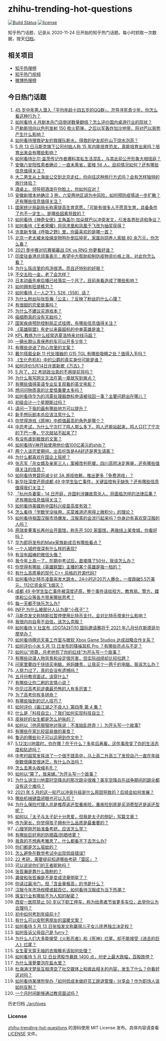 # zhihu-trending-hot-questions

[![Build Status](https://github.com/justjavac/zhihu-trending-hot-questions/workflows/ci/badge.svg?branch=master)](https://github.com/justjavac/zhihu-trending-hot-questions/actions)
[![license](https://img.shields.io/github/license/justjavac/zhihu-trending-hot-questions)](https://github.com/justjavac/zhihu-trending-hot-questions/blob/master/LICENSE)

知乎热门话题，记录从 2020-11-24 日开始的知乎热门话题。每小时抓取一次数据，按天[归档](./archives)。

## 相关项目

- [知乎热搜榜](https://github.com/justjavac/zhihu-trending-top-search)
- [知乎热门视频](https://github.com/justjavac/zhihu-trending-hot-video)
- [微博热搜榜](https://github.com/justjavac/weibo-trending-hot-search)

## 今日热门话题

<!-- BEGIN -->
<!-- 最后更新时间 Fri May 14 2021 12:12:21 GMT+0800 (China Standard Time) -->

1. [45
   岁中年男人潜入「平均年龄十四五岁的QQ群」，开导寻死青少年，你怎么看这种行为？](https://www.zhihu.com/question/458209073)
2. [如何看待 4
   月剧本杀门店倒闭数量翻倍？怎么评价国内桌游行业的现状？](https://www.zhihu.com/question/459180058)
3. [巴勒斯坦向以色列发射 150
   枚火箭弹，之后以军轰炸加沙地带，将对巴以局势产生什么影响？](https://www.zhihu.com/question/458956080)
4. [如何看待搜救驴友的救援队断水，得救的驴友却在山下烧水泡茶？](https://www.zhihu.com/question/459310609)
5. [5 月 13 日马斯克旗下公司创始人称 15
   年内能培育恐龙，真能培育出来吗？培育出来会有哪些影响？](https://www.zhihu.com/question/459235882)
6. [如何看待比尔·盖茨传记作者爆料其私生活混乱，与其此前公开形象大相径庭？](https://www.zhihu.com/question/459168945)
7. [安徽六安阳性患者确诊：一直未离省，密接 56
   人，目前情况如何？还有哪些信息值得关注？](https://www.zhihu.com/question/459216973)
8. [大二男生从上海坐公交到北京走红，你向往这种旅行方式吗？会有怎样独特的旅行体验？](https://www.zhihu.com/question/459203090)
9. [酒桌上，领导把酒泼在你脸上，你如何应对？](https://www.zhihu.com/question/438684200)
10. [安徽新增本地确诊 3
    例，六安两地区调为中风险，如何预防疫情进一步扩散？还有哪些信息值得关注？](https://www.zhihu.com/question/459297033)
11. [国家统计局副局长称需提高生育意愿，「可能有很多人不愿意生育，具备条件了也不一定生」，是哪些因素导致的？](https://www.zhihu.com/question/459227388)
12. [如何看待《神奇女侠》主角盖尔·加朵就巴以冲突发文，引发各界批评和争议？](https://www.zhihu.com/question/459349054)
13. [如何看待《王者荣耀》将凤求凰和凤凰于飞改为抽奖获得？](https://www.zhihu.com/question/459185231)
14. [许嵩新专辑《呼吸之野》里，你最喜欢的是哪一首？](https://www.zhihu.com/question/459313236)
15. [北京一老太被未拴绳宠物狗扑倒后猝死，家属向饲养人索赔 80
    余万元，你怎么看？](https://www.zhihu.com/question/459188941)
16. [2021 季中赛对抗赛揭幕战 DK vs RNG 你更看好谁？](https://www.zhihu.com/question/459201355)
17. [印度驻香港总领事表示：希望中方帮助抑制防疫物资价格上涨，对此你怎么看？](https://www.zhihu.com/question/459219198)
18. [为什么饭店里的鸡汤很清，而且还特别的好喝？](https://www.zhihu.com/question/437783371)
19. [不交五险一金，老了会怎样？](https://www.zhihu.com/question/383748418)
20. [日本动画先审后播已经落实一个月了，目前来看造成了哪些影响？](https://www.zhihu.com/question/459030813)
21. [如何拥有旺盛精力？](https://www.zhihu.com/question/21671881)
22. [如何看待《一人之下》526（558）话？](https://www.zhihu.com/question/459275898)
23. [为什么粉丝叫张哲瀚「公主」？反映了粉丝的什么心理？](https://www.zhihu.com/question/457355329)
24. [有很甜的恋爱故事吗？](https://www.zhihu.com/question/336465537)
25. [为什么不建议买游戏本？](https://www.zhihu.com/question/406822764)
26. [癌细胞真的没有天敌吗？](https://www.zhihu.com/question/443608344)
27. [国家疾病预防控制局正式挂牌，有哪些信息值得关注？](https://www.zhihu.com/question/459166214)
28. [《英雄联盟》有史以来最超标的中单英雄是谁？](https://www.zhihu.com/question/458539582)
29. [KPL 教练为什么经常选夏洛特来对线马超？](https://www.zhihu.com/question/456202014)
30. [一辆长期认真保养的车可以开多少年？](https://www.zhihu.com/question/42018659)
31. [有哪些说进了你心坎里的文案？](https://www.zhihu.com/question/450326199)
32. [戴尔搭载全新 11 代处理器的 G15 TGL
    有哪些吸睛之处？值得入手吗？](https://www.zhihu.com/question/459183151)
33. [《生化危机8》中的公爵的真实身份可能是谁？](https://www.zhihu.com/question/458347017)
34. [如何评价5月14日许嵩新歌《万古》?](https://www.zhihu.com/question/459309903)
35. [5 月了，22 考研政治真的不用提前背吗？](https://www.zhihu.com/question/459197746)
36. [为什么我写网文无法在第一章就写到爽点？](https://www.zhihu.com/question/456638837)
37. [有哪些值得英语专业反复观看的英文电影？](https://www.zhihu.com/question/327827779)
38. [想问问物质真的比爱情重要太多吗？](https://www.zhihu.com/question/458790267)
39. [如何看待华为的鸿蒙处理器商标申请被驳回一事？主要问题出在哪儿？](https://www.zhihu.com/question/459040169)
40. [初级会计一个星期能过吗？](https://www.zhihu.com/question/458361130)
41. [请问一下我的画有哪些地方可以提升？](https://www.zhihu.com/question/455530799)
42. [新手想玩剧本杀应该注意什么？](https://www.zhihu.com/question/457763097)
43. [你觉得游戏《原神》中颜值最高的角色是哪个？](https://www.zhihu.com/question/459265069)
44. [中忍考试，为什么宁次打了鸣人那么多下，鸣人还能站起来，鸣人只打了宁次的下巴一拳，宁次就站不起来了?](https://www.zhihu.com/question/458394330)
45. [有没有虐到极致的文案？](https://www.zhihu.com/question/438549057)
46. [如何看待V神开始使用他价值100亿美元的shib？](https://www.zhihu.com/question/459141863)
47. [两个人谈恋爱期间，出去吃饭是AA好还是男生请客？](https://www.zhihu.com/question/453155566)
48. [为什么都喜欢在国企上班呢？](https://www.zhihu.com/question/435520812)
49. [张志军「杀女婿及亲家三人」案被改判死缓，四川高院决定再审，还有哪些值得关注的信息？](https://www.zhihu.com/question/459168017)
50. [如何看待育碧将减少对 3A 游戏依赖，推出更多「免费游戏」？](https://www.zhihu.com/question/459085211)
51. [新华社深度还原成都 49
    中学生坠亡事件，关键监控有无缺失？还有哪些信息值得我们关注？](https://www.zhihu.com/question/459149724)
52. [「杭州杀妻案」14
    日开庭，许国利涉嫌故意杀人，将面临怎样的法律后果？还有哪些信息值得关注？](https://www.zhihu.com/question/459018152)
53. [如何看待美媒称中国科兴疫苗高度有效？](https://www.zhihu.com/question/459164049)
54. [怎么看待「学数学没啥用，买菜难道还用得上微积分」的理论？](https://www.zhihu.com/question/330028623)
55. [如何看待我国汉服市场爆发，汉服真的会流行起来吗？你身边有喜欢穿汉服的人吗？](https://www.zhihu.com/question/459183624)
56. [原瑞幸董事长再创业开面馆，称先开 500
    家面馆，再做线上美食城，你看好吗？](https://www.zhihu.com/question/459077352)
57. [华为即将发布的Mate家族新成员有哪些看点？](https://www.zhihu.com/question/459213568)
58. [一个人城府很深有什么样的表现?](https://www.zhihu.com/question/30478446)
59. [有没有超棒的微信头像？](https://www.zhihu.com/question/432712007)
60. [我今年上高一了，在期中考试后，直接降了50分，我该怎么办？](https://www.zhihu.com/question/457399291)
61. [你觉得有哪些《英雄联盟》主播的某个英雄是独一档的？](https://www.zhihu.com/question/458263223)
62. [有什么高质量的现代 C++ 风格的开源代码?](https://www.zhihu.com/question/23153437)
63. [如何看待比特币凌晨突发大跳水，24小时近20万人爆仓，一度跌破5.5万美元，112亿资金灰飞烟灭？](https://www.zhihu.com/question/458814331)
64. [成都 49
    中学生坠亡事件被深度还原，整个事件该给校方、教育局、警方、媒体和公众等各方带来哪些思考？](https://www.zhihu.com/question/459211214)
65. [每一天都不快乐怎么办?](https://www.zhihu.com/question/455487375)
66. [INFP 为什么被部分人认为是“小孩子”？](https://www.zhihu.com/question/455026352)
67. [马斯克发文称特斯拉暂停使用比特币支付，会对比特币带来什么影响？](https://www.zhihu.com/question/459161438)
68. [我很内向自卑不自信，该怎么克服？](https://www.zhihu.com/question/454924026)
69. [如何看待 V 社宣布《DOTA2》Ti10 国际邀请赛将于 2021
    年八月份在斯德哥尔摩举办？](https://www.zhihu.com/question/459019776)
70. [如何看待腾讯天美工作室与微软 Xbox Game Studios
    达成战略合作关系？](https://www.zhihu.com/question/459182008)
71. [如何评价小米 5 月 13 日发布的降噪耳机 Pro
    ？有哪些亮点与不足？](https://www.zhihu.com/question/458684897)
72. [如何以“师尊，月老他剪了你的红线”为开头写一个故事？](https://www.zhihu.com/question/444729919)
73. [有哪些动漫人物背景和设定很厉害，但实际战绩却比较拉跨？](https://www.zhihu.com/question/450292431)
74. [问家里要四千块钱买电脑，爸妈嫌贵，让我买个一两千的电脑，我该怎么办？](https://www.zhihu.com/question/438760685)
75. [人努力过了，真的会没有遗憾吗？](https://www.zhihu.com/question/456328273)
76. [五月份教资面试，该穿什么?](https://www.zhihu.com/question/457250431)
77. [有哪些让你二刷的言情小说？](https://www.zhihu.com/question/354691177)
78. [你见过高考前逆袭最恐怖的人有多厉害？](https://www.zhihu.com/question/283917753)
79. [为了高考你有多拼命？](https://www.zhihu.com/question/265601359)
80. [有哪些独到的识人技巧？](https://www.zhihu.com/question/47908341)
81. [如何评价《画江湖之不良人》第四季 第 4 集？](https://www.zhihu.com/question/459183650)
82. [什么是「科技自立」？我们如何实现科技自立？](https://www.zhihu.com/question/458853728)
83. [皮肤好的女生都是怎么护肤的？](https://www.zhihu.com/question/378731108)
84. [如何以［他恶狠狠地对我说：不准始乱终弃！］为开头写一个故事?](https://www.zhihu.com/question/458410036)
85. [有哪些在家比较容易做的美食？](https://www.zhihu.com/question/351273101)
86. [鲁迅的哪些句子可以运用到作文中？](https://www.zhihu.com/question/333279136)
87. [5.12汶川地震时，你在哪？在干什么？多年后再看，这件事改变了你的生活态度和轨迹吗？](https://www.zhihu.com/question/459026072)
88. [中考时超常发挥进了一个很不错高中，马上高二升高三了发现自己一直在年级倒数很痛苦很迷茫，有什么办法吗？](https://www.zhihu.com/question/458421713)
89. [怎么去黑头收缩毛孔？](https://www.zhihu.com/question/24903292)
90. [如何以“算了，我来嫁。”为开头写一个故事？](https://www.zhihu.com/question/453317026)
91. [为什么讲汶川地震时空降兵的那次跳伞很难？美军空降兵在战争期间的跳伞都没有这个难吗？](https://www.zhihu.com/question/35656689)
92. [2021 年 5
    月的这一轮巴以冲突升级是什么原因导致的？后续会如何发展？](https://www.zhihu.com/question/459004922)
93. [哪些机械键盘闭眼也可以入坑？](https://www.zhihu.com/question/380566492)
94. [为什么保险代理人总是推荐返还型重疾险，重疾险到底是买消费型还是返还型呢？](https://www.zhihu.com/question/326513838)
95. [如何以「太子与太子妃十分恩爱，但我是太子的侧妃」写篇文章？](https://www.zhihu.com/question/443793653)
96. [作为家长，你觉得孩子拥有什么品质是最重要的？](https://www.zhihu.com/question/458325713)
97. [心理学刚开始准备考研，应该怎么学？](https://www.zhihu.com/question/458669949)
98. [有哪些巨好用的防晒霜/防晒喷雾？](https://www.zhihu.com/question/268591519)
99. [我真的不想再考雅思了，什么都看不下去怎么办?](https://www.zhihu.com/question/348158667)
100. [你们都是怎么驱蚊的？](https://www.zhihu.com/question/321811888)
101. [怎么避免在数学考试中出现低级错误?](https://www.zhihu.com/question/453348798)
102. [22 考研，需要提前知道哪些考研「雷区」？](https://www.zhihu.com/question/448380449)
103. [可以说说你们的王者昵称吗？](https://www.zhihu.com/question/442206137)
104. [张哲瀚是靠什么吸粉的？](https://www.zhihu.com/question/458902092)
105. [龚俊和张哲瀚是不是变成流量明星了？](https://www.zhihu.com/question/458177200)
106. [你读过最冷门，但「含金量极高」的书是什么？](https://www.zhihu.com/question/438708854)
107. [汉服今年市场规模或超百亿，如何看待汉服成为当下热潮？](https://www.zhihu.com/question/459160852)
108. [珠宝行业有哪些不为人知的秘密？](https://www.zhihu.com/question/59084436)
109. [西安一医院禁止 50
     岁以下职工停车，称为给患者节省更多车位，此举你认为合理吗？](https://www.zhihu.com/question/459024549)
110. [初中如何考到年级前十?](https://www.zhihu.com/question/353434774)
111. [有什么可以安慰男朋友的温暖文案？](https://www.zhihu.com/question/451064358)
112. [如何看待 5 月 13
     日张恒发文称赢得儿子女儿抚养独立决定权？](https://www.zhihu.com/question/459149865)
113. [如何告诉父母自己是 furry？](https://www.zhihu.com/question/444555641)
114. [为什么人们大多能接受《火影忍者》和《死神》烂尾，却不能接受《进击的巨人》烂尾？](https://www.zhihu.com/question/453988761)
115. [女生夏天穿无袖的衣服腋毛该如何处理？](https://www.zhihu.com/question/49147353)
116. [如何看待 5 月 12 日台湾股市暴跌 1400
     点，创史上最大跌幅，百股跌停？](https://www.zhihu.com/question/459028790)
117. [为什么菠萝要泡在盐水里？](https://www.zhihu.com/question/441723737)
118. [杜海涛沈梦辰互相清空了社交媒体上和彼此相关的内容，发生了什么？你看好这对吗？](https://www.zhihu.com/question/459091147)
119. [如何看待某律所举办「如何低成本做好员工辞退管理」分享会？作为职场人该如何反制？](https://www.zhihu.com/question/459085788)
120. [一个月时间能够通过教资面试吗？](https://www.zhihu.com/question/450116108)

<!-- END -->

历史归档 [./archives](./archives)

### License

[zhihu-trending-hot-questions](https://github.com/justjavac/zhihu-trending-hot-questions)
的源码使用 MIT License 发布。具体内容请查看 [LICENSE](./LICENSE) 文件。
